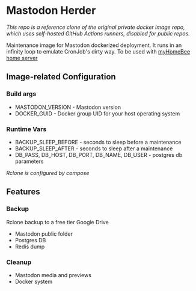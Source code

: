 # Mastodon Herder
_This repo is a reference clone of the original private docker image repo, which uses self-hosted GitHub Actions runners, 
disabled for public repos._

Maintenance  image for Mastodon dockerized deployment.
It runs in an infinity loop to emulate CronJob's dirty way.
To be used with [myHomeBee home server](https://github.com/mdefenders/myHomeBee.git)

## Image-related Configuration
### Build args
- MASTODON_VERSION - Mastodon version
- DOCKER_GUID - Docker group UID for your host operating system

### Runtime Vars
- BACKUP_SLEEP_BEFORE - seconds to sleep before a maintenance
- BACKUP_SLEEP_AFTER - seconds to sleep after a maintenance
- DB_PASS, DB_HOST, DB_PORT, DB_NAME, DB_USER - postgres db parameters

*Rclone is configured by compose*

## Features

### Backup
Rclone backup to a free tier Google Drive 
- Mastodon public folder 
- Postgres DB
- Redis dump

### Cleanup
- Mastodon media and previews
- Docker system
